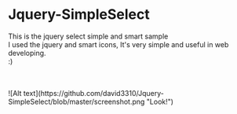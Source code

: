 # Jquery-SimpleSelect
This is the jquery select simple and smart sample<br>
I used the jquery and smart icons, It's very simple and useful in web developing.<br>
:)

<br>
<br>
![Alt text](https://github.com/david3310/Jquery-SimpleSelect/blob/master/screenshot.png "Look!")

